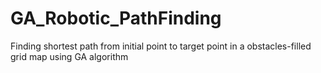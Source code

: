 # GA_Robotic_PathFinding
Finding shortest path from initial point to target point in a obstacles-filled grid map using GA algorithm
